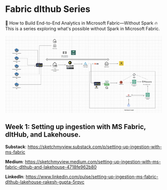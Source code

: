 # Fabric dlthub Series

🚀 How to Build End-to-End Analytics in Microsoft Fabric—Without Spark 🔥
This is a series exploring what's possible without Spark in Microsoft Fabric. 

![plot](./images/end-2-end-sa.png)

## Week 1: Setting up ingestion with MS Fabric, dltHub, and Lakehouse.

**Substack**: https://sketchmyview.substack.com/p/setting-up-ingestion-with-ms-fabric  

**Medium**: https://sketchmyview.medium.com/setting-up-ingestion-with-ms-fabric-dlthub-and-lakehouse-4718fe962b80  

**LinkedIn**: https://www.linkedin.com/pulse/setting-up-ingestion-ms-fabric-dlthub-lakehouse-rakesh-gupta-5rqvc  

